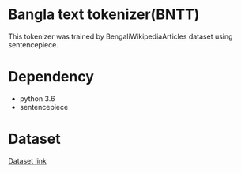 # Bangla text tokenizer(BNTT)
This tokenizer was trained by BengaliWikipediaArticles dataset using sentencepiece.
# Dependency
- python 3.6
- sentencepiece

# Dataset
[Dataset link](https://drive.google.com/open?id=1QYTBFyV6j1ys3L9JCSzYMnV4o34GnC7_)



